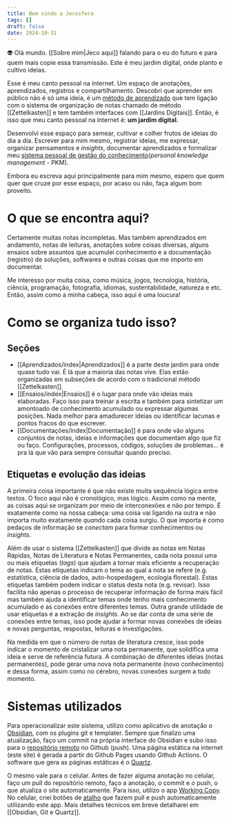 ```yaml
---
title: Bem vindo a Jecosfera
tags: []
draft: false
date: 2024-10-31
---
```

👽 Olá mundo. [[Sobre mim|Jeco aqui]] falando para o eu do futuro e para quem mais copie essa transmissão. Este é meu jardim digital, onde planto e cultivo ideias. 

Esse é meu canto pessoal na internet. Um espaço de anotações, aprendizados, registros e compartilhamento. Descobri que aprender em público não é só uma ideia, é um [método de aprendizado](https://www.swyx.io/learn-in-public) que tem ligação com o sistema de organização de notas chamado de método [[Zettelkasten]] e tem também interfaces com [[Jardins Digitais]]. Então, é isso que meu canto pessoal na internet é: **um jardim digital.**

Desenvolvi esse espaço para semear, cultivar e colher frutos de ideias do dia a dia. Escrever para mim mesmo, registrar ideias, me expressar, organizar pensamentos e *insights*, documentar aprendizados e formalizar meu [sistema pessoal de gestão do conhecimento](https://sbgc.org.br/o-que-e-personal-knowledge-management/)(*personal knowledge management* - PKM). 

Embora eu escreva aqui principalmente para mim mesmo, espero que quem quer que cruze por esse espaço, por acaso ou não, faça algum bom proveito. 

# O que se encontra aqui?

Certamente muitas notas incompletas. Mas também aprendizados em andamento, notas de leituras, anotações sobre coisas diversas, alguns ensaios sobre assuntos que acumulei conhecimento e a documentação (registro) de soluções, softwares e outras coisas que me importo em documentar.

Me interesso por muita coisa, como música, jogos, tecnologia, história, ciência, programação, fotografia, idiomas, sustentabilidade, natureza e etc. Então, assim como a minha cabeça, isso aqui é uma loucura! 

# Como se organiza tudo isso?

## Seções 

-  [[Aprendizados/index|Aprendizados]] é a parte deste jardim para onde quase tudo vai. É lá que a maioria das notas vive. Elas estão organizadas em subseções de acordo com o tradicional método [[Zettelkasten]]. 
- [[Ensaios/index|Ensaios]] é o lugar para onde vão ideias mais elaboradas. Faço isso para treinar a escrita e também para sintetizar um amontoado de conhecimento acumulado ou expressar algumas posições. Nada melhor para amadurecer ideias ou identificar lacunas e pontos fracos do que escrever. 
- [[Documentações/index|Documentação]] é para onde vão alguns conjuntos de notas, ideias e informações que documentam algo que fiz ou faço. Configurações, processos, códigos, soluções de problemas… é pra lá que vão para sempre consultar quando preciso.

## Etiquetas e evolução das ideias

A primeira coisa importante é que não existe muita sequência lógica entre textos. O foco aqui não é cronológico, mas lógico. Assim como na mente, as coisas aqui se organizam por meio de interconexões e não por tempo. É exatamente como na nossa cabeça: uma coisa vai ligando na outra e não importa muito exatamente *quando* cada coisa surgiu. O que importa é como pedaços de informação se *conectam* para formar conhecimentos ou *insights*.

Além de usar o sistema [[Zettelkasten]] que divide as notas em Notas Rápidas, Notas de Literatura e Notas Permanentes, cada nota possui uma ou mais etiquetas (*tags*) que ajudam a tornar mais eficiente a recuperação de notas. Estas etiquetas indicam o tema ao qual a nota se refere (e.g. estatística, ciência de dados, auto-hospedagem, ecologia florestal). Estas etiquetas também podem indicar o status desta nota (e.g. revisar). Isso facilita não apenas o processo de recuperar informação de forma mais fácil mas também ajuda a identificar temas onde tenho mais conhecimento acumulado e as conexões entre diferentes temas. Outra grande utilidade de usar etiquetas é a extração de *insights*. Ao se dar conta de uma série de conexões entre temas, isso pode ajudar a formar novas conexões de ideias e novas perguntas, respostas, leituras e investigações. 

Na medida em que o número de notas de literatura cresce, isso pode indicar o momento de cristalizar uma nota permanente, que solidifica uma ideia e serve de referência futura. A combinação de diferentes ideias (notas permanentes), pode gerar uma nova nota permanente (novo conhecimento) e dessa forma, assim como no cérebro, novas conexões surgem a todo momento.

# Sistemas utilizados

Para operacionalizar este sistema, utilizo como aplicativo de anotação o [Obsidian](https://obsidian.md/), com os plugins git e templater. Sempre que finalizo uma atualização, faço um commit na própria interface do Obsidian e subo isso para o [repositório remoto](https://github.com/jecogeo/Jecogeo-jardim-digital/) no Github (push). Uma página estática na internet (este site) é gerada a partir do Github Pages usando Github Actions. O software que gera as páginas estáticas é o [Quartz](https://quartz.jzhao.xyz/).

O mesmo vale para o celular. Antes de fazer alguma anotação no celular, faço um pull do repositório remoto, faço a anotação, o commit e o push, o que atualiza o site automaticamente. Para isso, utilizo o app [Working Copy](https://workingcopy.app/). No celular, criei botões de [atalho](https://support.apple.com/guide/shortcuts/welcome/ios) que fazem pull e push automaticamente utilizando este app. Mais detalhes técnicos em breve detalharei em [[Obsidian, Git e Quartz]].